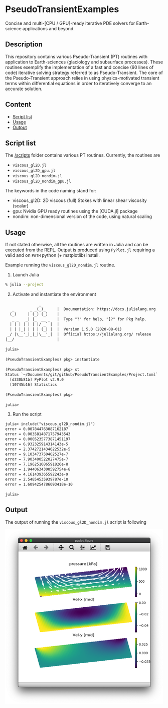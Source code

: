 # PseudoTransientExamples
Concise and multi-[CPU / GPU]-ready iterative PDE solvers for Earth-science applications and beyond.


## Description
This repository contains various Pseudo-Transient (PT) routines with application to Earth-sciences (glaciology and subsurface processes). These routines exemplify the implementation of a fast and concise (60 lines of code) iterative solving strategy referred to as Pseudo-Transient. The core of the Pseudo-Transient approach relies in using physics-motivated transient terms within differential equations in order to iteratively converge to an accurate solution.


## Content
* [Script list](#script-list)
* [Usage](#usage)
* [Output](#output)


## Script list
The [/scripts](/scripts/) folder contains various PT routines. Currently, the routines are
- `viscous_gl2D.jl`
- `viscous_gl2D_gpu.jl`
- `viscous_gl2D_nondim.jl`
- `viscous_gl2D_nondim_gpu.jl`

The keywords in the code naming stand for:
- viscous_gl2D: 2D viscous (full) Stokes with linear shear viscosity (scalar)
- gpu: Nvidia GPU ready routines using the [CUDA.jl] package
- nondim: non-dimensional version of the code, using natural scaling


## Usage
If not stated otherwise, all the routines are written in Julia and can be executed from the REPL. Output is produced using `PyPlot.jl` requiring a valid and on `PATH` python (+ matplotlib) install.

Example running the `viscous_gl2D_nondim.jl` routine.

1. Launch Julia
```sh
% julia --project
```
2. Activate and instantiate the environment
```julia-repl
               _
   _       _ _(_)_     |  Documentation: https://docs.julialang.org
  (_)     | (_) (_)    |
   _ _   _| |_  __ _   |  Type "?" for help, "]?" for Pkg help.
  | | | | | | |/ _` |  |
  | | |_| | | | (_| |  |  Version 1.5.0 (2020-08-01)
 _/ |\__'_|_|_|\__'_|  |  Official https://julialang.org/ release
|__/                   |

julia> 

(PseudoTransientExamples) pkg> instantiate

(PseudoTransientExamples) pkg> st
Status `~/Documents/git/github/PseudoTransientExamples/Project.toml`
  [d330b81b] PyPlot v2.9.0
  [10745b16] Statistics

(PseudoTransientExamples) pkg> 

julia> 
```
3. Run the script
```julia-repl
julia> include("viscous_gl2D_nondim.jl")
error = 0.007844763087162187
error = 0.0035814871757943543
error = 0.0005235773871451197
error = 6.932325914314143e-5
error = 2.3742721434622532e-5
error = 9.103473750402527e-7
error = 7.903400522027475e-7
error = 7.196251086591826e-8
error = 1.9440634300592754e-8
error = 4.161439365592243e-9
error = 2.54854535939787e-10
error = 1.6094254786093418e-10

julia> 
```

## Output
The output of running the `viscous_gl2D_nondim.jl` script is following

![Viscous 2D full Stokes flow (2D glacier) with stress free surface](docs/fig_viscous_gl2D_nondim.png)


